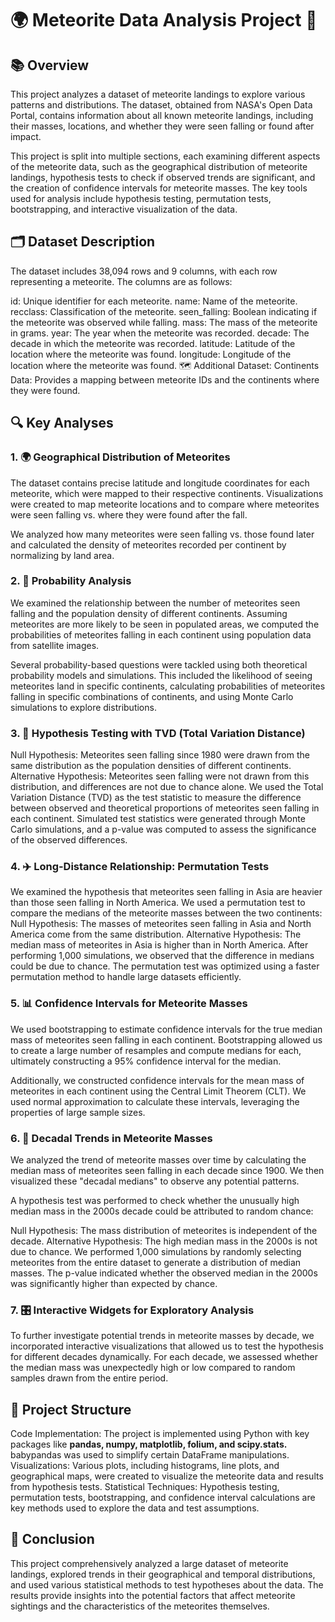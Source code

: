 # 🌍 Meteorite Data Analysis Project 🌠

## 📚 Overview
This project analyzes a dataset of meteorite landings to explore various patterns and distributions. The dataset, obtained from NASA's Open Data Portal, contains information about all known meteorite landings, including their masses, locations, and whether they were seen falling or found after impact.

This project is split into multiple sections, each examining different aspects of the meteorite data, such as the geographical distribution of meteorite landings, hypothesis tests to check if observed trends are significant, and the creation of confidence intervals for meteorite masses. The key tools used for analysis include hypothesis testing, permutation tests, bootstrapping, and interactive visualization of the data.

## 🗂 Dataset Description
The dataset includes 38,094 rows and 9 columns, with each row representing a meteorite. The columns are as follows:

id: Unique identifier for each meteorite.
name: Name of the meteorite.
recclass: Classification of the meteorite.
seen_falling: Boolean indicating if the meteorite was observed while falling.
mass: The mass of the meteorite in grams.
year: The year when the meteorite was recorded.
decade: The decade in which the meteorite was recorded.
latitude: Latitude of the location where the meteorite was found.
longitude: Longitude of the location where the meteorite was found.
🗺 Additional Dataset:
Continents Data: Provides a mapping between meteorite IDs and the continents where they were found.

## 🔍 Key Analyses

### 1. 🌍 Geographical Distribution of Meteorites
The dataset contains precise latitude and longitude coordinates for each meteorite, which were mapped to their respective continents. Visualizations were created to map meteorite locations and to compare where meteorites were seen falling vs. where they were found after the fall.

We analyzed how many meteorites were seen falling vs. those found later and calculated the density of meteorites recorded per continent by normalizing by land area.

### 2. 🎲 Probability Analysis
We examined the relationship between the number of meteorites seen falling and the population density of different continents. Assuming meteorites are more likely to be seen in populated areas, we computed the probabilities of meteorites falling in each continent using population data from satellite images.

Several probability-based questions were tackled using both theoretical probability models and simulations. This included the likelihood of seeing meteorites land in specific continents, calculating probabilities of meteorites falling in specific combinations of continents, and using Monte Carlo simulations to explore distributions.

### 3. 🧪 Hypothesis Testing with TVD (Total Variation Distance)
Null Hypothesis: Meteorites seen falling since 1980 were drawn from the same distribution as the population densities of different continents.
Alternative Hypothesis: Meteorites seen falling were not drawn from this distribution, and differences are not due to chance alone.
We used the Total Variation Distance (TVD) as the test statistic to measure the difference between observed and theoretical proportions of meteorites seen falling in each continent. Simulated test statistics were generated through Monte Carlo simulations, and a p-value was computed to assess the significance of the observed differences.

### 4. ✈️ Long-Distance Relationship: Permutation Tests
We examined the hypothesis that meteorites seen falling in Asia are heavier than those seen falling in North America. We used a permutation test to compare the medians of the meteorite masses between the two continents:
Null Hypothesis: The masses of meteorites seen falling in Asia and North America come from the same distribution.
Alternative Hypothesis: The median mass of meteorites in Asia is higher than in North America.
After performing 1,000 simulations, we observed that the difference in medians could be due to chance. The permutation test was optimized using a faster permutation method to handle large datasets efficiently.

### 5. 📊 Confidence Intervals for Meteorite Masses
We used bootstrapping to estimate confidence intervals for the true median mass of meteorites seen falling in each continent. Bootstrapping allowed us to create a large number of resamples and compute medians for each, ultimately constructing a 95% confidence interval for the median.

Additionally, we constructed confidence intervals for the mean mass of meteorites in each continent using the Central Limit Theorem (CLT). We used normal approximation to calculate these intervals, leveraging the properties of large sample sizes.

### 6. 📅 Decadal Trends in Meteorite Masses
We analyzed the trend of meteorite masses over time by calculating the median mass of meteorites seen falling in each decade since 1900. We then visualized these "decadal medians" to observe any potential patterns.

A hypothesis test was performed to check whether the unusually high median mass in the 2000s decade could be attributed to random chance:

Null Hypothesis: The mass distribution of meteorites is independent of the decade.
Alternative Hypothesis: The high median mass in the 2000s is not due to chance.
We performed 1,000 simulations by randomly selecting meteorites from the entire dataset to generate a distribution of median masses. The p-value indicated whether the observed median in the 2000s was significantly higher than expected by chance.

### 7. 🎛 Interactive Widgets for Exploratory Analysis
To further investigate potential trends in meteorite masses by decade, we incorporated interactive visualizations that allowed us to test the hypothesis for different decades dynamically.
For each decade, we assessed whether the median mass was unexpectedly high or low compared to random samples drawn from the entire period.

## 📂 Project Structure
Code Implementation: The project is implemented using Python with key packages like **pandas, numpy, matplotlib, folium, and scipy.stats.** babypandas was used to simplify certain DataFrame manipulations.
Visualizations: Various plots, including histograms, line plots, and geographical maps, were created to visualize the meteorite data and results from hypothesis tests.
Statistical Techniques: Hypothesis testing, permutation tests, bootstrapping, and confidence interval calculations are key methods used to explore the data and test assumptions.

## 🎯 Conclusion
This project comprehensively analyzed a large dataset of meteorite landings, explored trends in their geographical and temporal distributions, and used various statistical methods to test hypotheses about the data. The results provide insights into the potential factors that affect meteorite sightings and the characteristics of the meteorites themselves.
